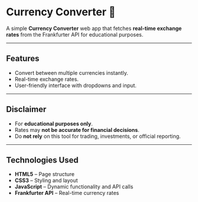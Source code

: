 # Currency Converter 💱

A simple **Currency Converter** web app that fetches **real-time exchange rates** from the Frankfurter API for educational purposes.

---
## Features

- Convert between multiple currencies instantly.  
- Real-time exchange rates.  
- User-friendly interface with dropdowns and input.  

---
## Disclaimer

- For **educational purposes only**.  
- Rates may **not be accurate for financial decisions**.  
- Do **not rely** on this tool for trading, investments, or official reporting.  
---
## Technologies Used

- **HTML5** – Page structure  
- **CSS3** – Styling and layout  
- **JavaScript** – Dynamic functionality and API calls  
- **Frankfurter API** – Real-time currency rates  
